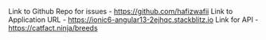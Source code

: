 Link to Github Repo for issues - https://github.com/hafizwafii
Link to Application URL - https://ionic6-angular13-2ejhqc.stackblitz.io
Link for API - https://catfact.ninja/breeds
